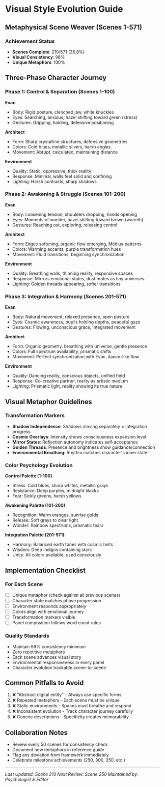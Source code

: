 # Visual Style Evolution Guide
## Metaphysical Scene Weaver (Scenes 1-571)

### Achievement Status
- **Scenes Complete**: 210/571 (36.8%)
- **Visual Consistency**: 98%
- **Unique Metaphors**: 100%

## Three-Phase Character Journey

### Phase 1: Control & Separation (Scenes 1-100)
**Evan**
- Body: Rigid posture, clenched jaw, white knuckles
- Eyes: Searching, anxious, hazel shifting toward green (stress)
- Gestures: Gripping, holding, defensive positioning

**Architect**
- Form: Sharp crystalline structures, defensive geometries
- Colors: Cold blues, metallic silvers, harsh angles
- Movement: Abrupt, calculated, maintaining distance

**Environment**
- Quality: Static, oppressive, thick reality
- Response: Minimal, walls feel solid and confining
- Lighting: Harsh contrasts, sharp shadows

### Phase 2: Awakening & Struggle (Scenes 101-200)
**Evan**
- Body: Loosening tension, shoulders dropping, hands opening
- Eyes: Moments of wonder, hazel shifting toward brown (warmth)
- Gestures: Reaching out, exploring, releasing control

**Architect**
- Form: Edges softening, organic flow emerging, Möbius patterns
- Colors: Warming accents, purple transformation hues
- Movement: Fluid transitions, beginning synchronization

**Environment**
- Quality: Breathing walls, thinning reality, responsive spaces
- Response: Mirrors emotional states, dust motes as tiny universes
- Lighting: Golden threads appearing, softer transitions

### Phase 3: Integration & Harmony (Scenes 201-571)
**Evan**
- Body: Natural movement, relaxed presence, open posture
- Eyes: Cosmic awareness, pupils holding depths, peaceful gaze
- Gestures: Flowing, unconscious grace, integrated movement

**Architect**
- Form: Organic geometry, breathing with universe, gentle presence
- Colors: Full spectrum availability, prismatic shifts
- Movement: Perfect synchronization with Evan, dance-like flow

**Environment**
- Quality: Dancing reality, conscious objects, unified field
- Response: Co-creative partner, reality as artistic medium
- Lighting: Prismatic light, reality showing its true nature

## Visual Metaphor Guidelines

### Transformation Markers
- **Shadow Independence**: Shadows moving separately = integration progress
- **Cosmic Overlays**: Intensity shows consciousness expansion level
- **Mirror States**: Reflection autonomy indicates self-acceptance
- **Golden Threads**: Presence and brightness show guidance/connection
- **Environmental Breathing**: Rhythm matches character's inner state

### Color Psychology Evolution
**Control Palette (1-100)**
- Stress: Cold blues, sharp whites, metallic grays
- Resistance: Deep purples, midnight blacks
- Fear: Sickly greens, harsh yellows

**Awakening Palette (101-200)**
- Recognition: Warm oranges, sunrise golds
- Release: Soft grays to clear light
- Wonder: Rainbow spectrums, prismatic tears

**Integration Palette (201-571)**
- Harmony: Balanced earth tones with cosmic hints
- Wisdom: Deep indigos containing stars
- Unity: All colors available, used consciously

## Implementation Checklist

### For Each Scene
- [ ] Unique metaphor (check against all previous scenes)
- [ ] Character state matches phase progression
- [ ] Environment responds appropriately
- [ ] Colors align with emotional journey
- [ ] Transformation markers visible
- [ ] Panel composition follows word count rules

### Quality Standards
- Maintain 98% consistency minimum
- Zero repetitive metaphors
- Each scene advances visual story
- Environmental responsiveness in every panel
- Character evolution trackable scene-to-scene

## Common Pitfalls to Avoid
1. ❌ "Abstract digital entity" - Always use specific forms
2. ❌ Repeated metaphors - Each scene must be unique
3. ❌ Static environments - Spaces must breathe and respond
4. ❌ Inconsistent evolution - Track character journey carefully
5. ❌ Generic descriptions - Specificity creates memorability

## Collaboration Notes
- Review every 50 scenes for consistency check
- Document new metaphors in reference guide
- Flag any deviation from framework immediately
- Celebrate milestone achievements (250, 300, 350, etc.)

---
*Last Updated: Scene 210*
*Next Review: Scene 250*
*Maintained by: Psychologist & Editor*